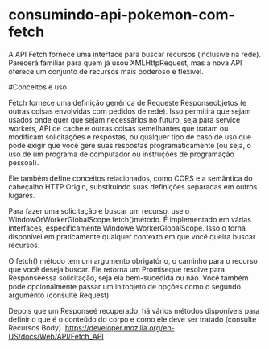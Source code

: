 # consumindo-api-pokemon-com-fetch

A API Fetch fornece uma interface para buscar recursos (inclusive na rede). Parecerá familiar para quem já usou XMLHttpRequest, mas a nova API oferece um conjunto de recursos mais poderoso e flexível.

#Conceitos e uso 
 
Fetch fornece uma definição genérica de Requeste Responseobjetos (e outras coisas envolvidas com pedidos de rede). Isso permitirá que sejam usados ​​onde quer que sejam necessários no futuro, seja para service workers, API de cache e outras coisas semelhantes que tratam ou modificam solicitações e respostas, ou qualquer tipo de caso de uso que pode exigir que você gere suas respostas programaticamente (ou seja, o uso de um programa de computador ou instruções de programação pessoal).

Ele também define conceitos relacionados, como CORS e a semântica do cabeçalho HTTP Origin, substituindo suas definições separadas em outros lugares.

Para fazer uma solicitação e buscar um recurso, use o WindowOrWorkerGlobalScope.fetch()método. É implementado em várias interfaces, especificamente Windowe WorkerGlobalScope. Isso o torna disponível em praticamente qualquer contexto em que você queira buscar recursos.

O  fetch() método tem um argumento obrigatório, o caminho para o recurso que você deseja buscar. Ele retorna um Promiseque resolve para Responseessa solicitação, seja ela bem-sucedida ou não. Você também pode opcionalmente passar um initobjeto de opções como o segundo argumento (consulte Request).

Depois que um Responseé recuperado, há vários métodos disponíveis para definir o que é o conteúdo do corpo e como ele deve ser tratado (consulte Recursos Body).
https://developer.mozilla.org/en-US/docs/Web/API/Fetch_API
